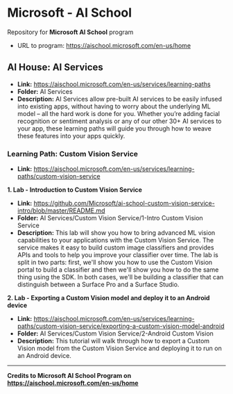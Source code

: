 # Microsoft - AI School

Repository for **Microsoft AI School** program

* URL to program: <https://aischool.microsoft.com/en-us/home>

## AI House: AI Services

* **Link:** <https://aischool.microsoft.com/en-us/services/learning-paths>
* **Folder:** AI Services
* **Description:** AI Services allow pre-built AI services to be easily infused into existing apps, without having to worry about the underlying ML model – all the hard work is done for you. Whether you’re adding facial recognition or sentiment analysis or any of our other 30+ AI services to your app, these learning paths will guide you through how to weave these features into your apps quickly.

### Learning Path: Custom Vision Service

* **Link:** <https://aischool.microsoft.com/en-us/services/learning-paths/custom-vision-service>

**1. Lab - Introduction to Custom Vision Service**

* **Link:** <https://github.com/Microsoft/ai-school-custom-vision-service-intro/blob/master/README.md>
* **Folder:** AI Services/Custom Vision Service/1-Intro Custom Vision Service
* **Description:** This lab will show you how to bring advanced ML vision capabilities to your applications with the Custom Vision Service. The service makes it easy to build custom image classifiers and provides APIs and tools to help you improve your classifier over time. The lab is split in two parts: first, we'll show you how to use the Custom Vision portal to build a classifier and then we'll show you how to do the same thing using the SDK. In both cases, we'll be building a classifier that can distinguish between a Surface Pro and a Surface Studio.

**2. Lab - Exporting a Custom Vision model and deploy it to an Android device**

* **Link:** <https://aischool.microsoft.com/en-us/services/learning-paths/custom-vision-service/exporting-a-custom-vision-model-android>
* **Folder:** AI Services/Custom Vision Service/2-Android Custom Vision
* **Description:** This tutorial will walk through how to export a Custom Vision model from the Custom Vision Service and deploying it to run on an Android device.
<!-- * **Notes:** The tutorial is developed with an Android Native (Java) app. Instead of this, I built a Xamarin.Android app because I have a personal interest on develop Xamarin apps. The links used to develop the Xamarin implementarion are:
  * asdasda -->

---

**Credits to Microsoft AI School Program on <https://aischool.microsoft.com/en-us/home>**